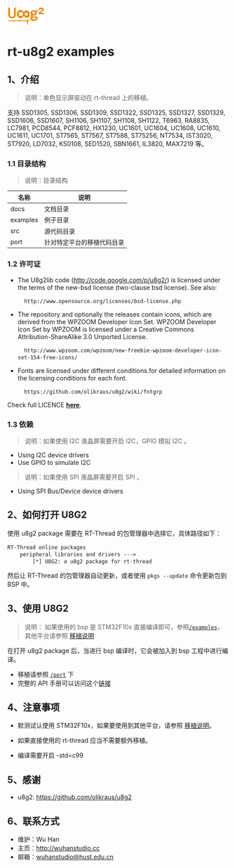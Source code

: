 ![u8g2 logo](u8g2_logo.png)
# rt-u8g2 examples

## 1、介绍

> 说明：单色显示屏驱动在 rt-thread 上的移植。 

支持 SSD1305, SSD1306, SSD1309, SSD1322, SSD1325, SSD1327, SSD1329, SSD1606, SSD1607, SH1106, SH1107, SH1108, SH1122, T6963, RA8835, LC7981, PCD8544, PCF8812, HX1230, UC1601, UC1604, UC1608, UC1610, UC1611, UC1701, ST7565, ST7567, ST7588, ST75256, NT7534, IST3020, ST7920, LD7032, KS0108, SED1520, SBN1661, IL3820, MAX7219 等。

### 1.1 目录结构

> 说明：目录结构

| 名称 | 说明 |
| ---- | ---- |
| docs  | 文档目录 |
| examples | 例子目录|
| src  | 源代码目录 |
| port | 针对特定平台的移植代码目录 |

### 1.2 许可证

- The U8g2lib code (http://code.google.com/p/u8g2/) is licensed under the terms of 
the new-bsd license (two-clause bsd license).  See also:  

		http://www.opensource.org/licenses/bsd-license.php  

- The repository and optionally the releases contain icons, which are
derived from the WPZOOM Developer Icon Set. WPZOOM Developer Icon Set by WPZOOM is licensed under a Creative Commons 
Attribution-ShareAlike 3.0 Unported License.  

		http://www.wpzoom.com/wpzoom/new-freebie-wpzoom-developer-icon-set-154-free-icons/ 
 
- Fonts are licensed under different conditions.for detailed information on the licensing conditions for each font.
 
		https://github.com/olikraus/u8g2/wiki/fntgrp


Check full LICENCE **[here](LICENSE)**.

### 1.3 依赖

> 说明：如果使用 I2C 液晶屏需要开启 I2C，GPIO 模拟 I2C 。

- Using I2C device drivers
- Use GPIO to simulate I2C

> 说明：如果使用 SPI 液晶屏需要开启 SPI 。

- Using SPI Bus/Device device drivers

## 2、如何打开 U8G2

使用 u8g2 package 需要在 RT-Thread 的包管理器中选择它，具体路径如下：

	RT-Thread online packages
    	peripheral libraries and drivers --->
        	[*] U8G2: a u8g2 package for rt-thread


然后让 RT-Thread 的包管理器自动更新，或者使用 `pkgs --update` 命令更新包到 BSP 中。

## 3、使用 U8G2

> 说明： 如果使用的 bsp 是 STM32F10x 直接编译即可，参照[`/examples`](/examples/README.md)，其他平台请参照 [移植说明](port/README.md) 

在打开 u8g2 package 后，当进行 bsp 编译时，它会被加入到 bsp 工程中进行编译。

* 移植请参照 [`/port`](/port) 下
* 完整的 API 手册可以访问这个[链接](https://github.com/olikraus/u8g2/wiki/u8g2reference)

## 4、注意事项

- 默测试认使用 STM32F10x，如果要使用到其他平台，请参照 [移植说明](port/README.md)。

- 如果直接使用的 rt-thread 应当不需要额外移植。

- 编译需要开启 -std=c99

## 5、感谢

- u8g2: https://github.com/olikraus/u8g2

## 6、联系方式

* 维护：Wu Han
* 主页：http://wuhanstudio.cc
* 邮箱：wuhanstudio@hust.edu.cn
